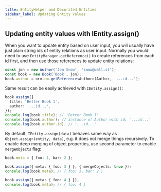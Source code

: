 ```yaml
---
title: EntityHelper and Decorated Entities
sidebar_label: Updating Entity Values
---
```


## Updating entity values with IEntity.assign()

When you want to update entity based on user input, you will usually have just plain string ids of entity relations as user input. Normally you would need to use `EntityManager.getReference()` to create references from each id first, and then use those references to update entity relations:

```typescript
const jon = new Author('Jon Snow', 'snow@wall.st');
const book = new Book('Book', jon);
book.author = orm.em.getReference<Author>(Author, '...id...');
```

Same result can be easily achieved with `IEntity.assign()`:

```typescript
book.assign({
  title: 'Better Book 1',
  author: '...id...',
});
console.log(book.title); // 'Better Book 1'
console.log(book.author); // instance of Author with id: '...id...'
console.log(book.author.id); // '...id...'
```

By default, `IEntity.assign(data)` behaves same way as `Object.assign(entity, data)`, e.g. it does not merge things recursively. To enable deep merging of object properties, use second parameter to enable `mergeObjects` flag:

```typescript
book.meta = { foo: 1, bar: 2 };

book.assign({ meta: { foo: 3 } }, { mergeObjects: true });
console.log(book.meta); // { foo: 3, bar: 2 }

book.assign({ meta: { foo: 4 } });
console.log(book.meta); // { foo: 4 }
```
